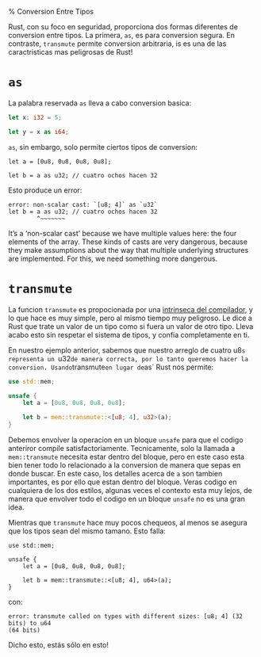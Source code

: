 % Conversion Entre Tipos

Rust, con su foco en seguridad, proporciona dos formas diferentes de conversion entre tipos. La primera, `as`, es para conversion segura. En contraste, `transmute` permite conversion arbitraria, is es una de las caractristicas mas peligrosas de Rust!

# `as`

La palabra reservada `as` lleva a cabo conversion basica:

```rust
let x: i32 = 5;

let y = x as i64;
```

`as`, sin embargo, solo permite ciertos tipos de conversion:

```rust,ignore
let a = [0u8, 0u8, 0u8, 0u8];

let b = a as u32; // cuatro ochos hacen 32
```

Esto produce un error:

```text
error: non-scalar cast: `[u8; 4]` as `u32`
let b = a as u32; // cuatro ochos hacen 32
        ^~~~~~~~
```

It’s a ‘non-scalar cast’ because we have multiple values here: the four
elements of the array. These kinds of casts are very dangerous, because they
make assumptions about the way that multiple underlying structures are
implemented. For this, we need something more dangerous.

# `transmute`

La funcion `transmute` es propocionada por una [intrinseca del compilador][intrinsics], y lo que hace es muy simple, pero al mismo tiempo muy peligroso. Le dice a Rust que trate un valor de un tipo como si fuera un valor de otro tipo. Lleva acabo esto sin respetar el sistema de tipos, y confia completamente en ti.

[intrinsics]: intrinsics.html

En nuestro ejemplo anterior, sabemos que nuestro arreglo de cuatro u8`s representa un `u32` de manera correcta, por lo tanto queremos hacer la conversion. Usando `transmute` en lugar de `as` Rust nos permite:

```rust
use std::mem;

unsafe {
    let a = [0u8, 0u8, 0u8, 0u8];

    let b = mem::transmute::<[u8; 4], u32>(a);
}
```

Debemos envolver la operacion en un bloque `unsafe` para que el codigo anteriror compile satisfactoriamente. Tecnicamente, solo la llamada a `mem::transmute` necesita estar dentro del bloque, pero en este caso esta bien tener todo lo relacionado a la conversion de manera que sepas en donde buscar. En este caso, los detalles acerca de `a` son tambien importantes, es por ello que estan dentro del bloque. Veras codigo en cualquiera de los dos estilos, algunas veces el contexto esta muy lejos, de manera que envolver todo el codigo en un bloque `unsafe` no es una gran idea.

Mientras que `transmute` hace muy pocos chequeos, al menos se asegura que los tipos sean del mismo tamano. Esto falla:

```rust,ignore
use std::mem;

unsafe {
    let a = [0u8, 0u8, 0u8, 0u8];

    let b = mem::transmute::<[u8; 4], u64>(a);
}
```

con:

```text
error: transmute called on types with different sizes: [u8; 4] (32 bits) to u64
(64 bits)
```

Dicho esto, estás sólo en esto!
